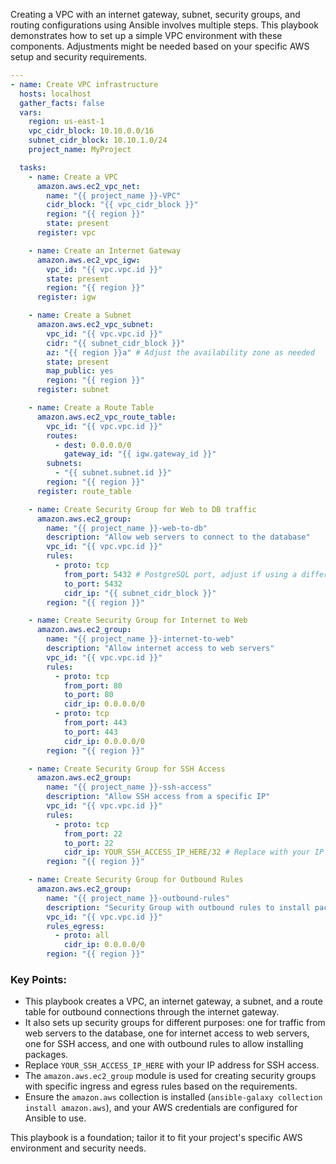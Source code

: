Creating a VPC with an internet gateway, subnet, security groups, and routing configurations using Ansible involves multiple steps. This playbook demonstrates how to set up a simple VPC environment with these components. Adjustments might be needed based on your specific AWS setup and security requirements.

```yaml
---
- name: Create VPC infrastructure
  hosts: localhost
  gather_facts: false
  vars:
    region: us-east-1
    vpc_cidr_block: 10.10.0.0/16
    subnet_cidr_block: 10.10.1.0/24
    project_name: MyProject

  tasks:
    - name: Create a VPC
      amazon.aws.ec2_vpc_net:
        name: "{{ project_name }}-VPC"
        cidr_block: "{{ vpc_cidr_block }}"
        region: "{{ region }}"
        state: present
      register: vpc

    - name: Create an Internet Gateway
      amazon.aws.ec2_vpc_igw:
        vpc_id: "{{ vpc.vpc.id }}"
        state: present
        region: "{{ region }}"
      register: igw

    - name: Create a Subnet
      amazon.aws.ec2_vpc_subnet:
        vpc_id: "{{ vpc.vpc.id }}"
        cidr: "{{ subnet_cidr_block }}"
        az: "{{ region }}a" # Adjust the availability zone as needed
        state: present
        map_public: yes
        region: "{{ region }}"
      register: subnet

    - name: Create a Route Table
      amazon.aws.ec2_vpc_route_table:
        vpc_id: "{{ vpc.vpc.id }}"
        routes:
          - dest: 0.0.0.0/0
            gateway_id: "{{ igw.gateway_id }}"
        subnets:
          - "{{ subnet.subnet.id }}"
        region: "{{ region }}"
      register: route_table

    - name: Create Security Group for Web to DB traffic
      amazon.aws.ec2_group:
        name: "{{ project_name }}-web-to-db"
        description: "Allow web servers to connect to the database"
        vpc_id: "{{ vpc.vpc.id }}"
        rules:
          - proto: tcp
            from_port: 5432 # PostgreSQL port, adjust if using a different DB
            to_port: 5432
            cidr_ip: "{{ subnet_cidr_block }}"
        region: "{{ region }}"

    - name: Create Security Group for Internet to Web
      amazon.aws.ec2_group:
        name: "{{ project_name }}-internet-to-web"
        description: "Allow internet access to web servers"
        vpc_id: "{{ vpc.vpc.id }}"
        rules:
          - proto: tcp
            from_port: 80
            to_port: 80
            cidr_ip: 0.0.0.0/0
          - proto: tcp
            from_port: 443
            to_port: 443
            cidr_ip: 0.0.0.0/0
        region: "{{ region }}"

    - name: Create Security Group for SSH Access
      amazon.aws.ec2_group:
        name: "{{ project_name }}-ssh-access"
        description: "Allow SSH access from a specific IP"
        vpc_id: "{{ vpc.vpc.id }}"
        rules:
          - proto: tcp
            from_port: 22
            to_port: 22
            cidr_ip: YOUR_SSH_ACCESS_IP_HERE/32 # Replace with your IP
        region: "{{ region }}"

    - name: Create Security Group for Outbound Rules
      amazon.aws.ec2_group:
        name: "{{ project_name }}-outbound-rules"
        description: "Security Group with outbound rules to install packages"
        vpc_id: "{{ vpc.vpc.id }}"
        rules_egress:
          - proto: all
            cidr_ip: 0.0.0.0/0
        region: "{{ region }}"
```

### Key Points:

- This playbook creates a VPC, an internet gateway, a subnet, and a route table for outbound connections through the internet gateway.
- It also sets up security groups for different purposes: one for traffic from web servers to the database, one for internet access to web servers, one for SSH access, and one with outbound rules to allow installing packages.
- Replace `YOUR_SSH_ACCESS_IP_HERE` with your  IP address for SSH access.
- The `amazon.aws.ec2_group` module is used for creating security groups with specific ingress and egress rules based on the requirements.
- Ensure the `amazon.aws` collection is installed (`ansible-galaxy collection install amazon.aws`), and your AWS credentials are configured for Ansible to use.

This playbook is a foundation; tailor it to fit your project's specific AWS environment and security needs.
